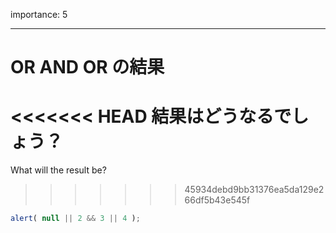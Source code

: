 importance: 5

---

# OR AND OR の結果

<<<<<<< HEAD
結果はどうなるでしょう？
=======
What will the result be?
>>>>>>> 45934debd9bb31376ea5da129e266df5b43e545f

```js
alert( null || 2 && 3 || 4 );
```
